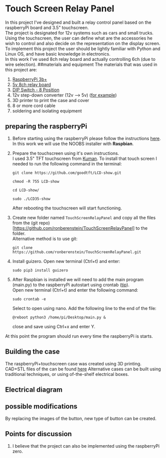 # Touch Screen Relay Panel
In this project I've designed and built a relay control panel based on the raspberryPi board and 3.5" touchscreen. \
The project is designated for 12v systems such as cars and small trucks. Using the touchscreen, the user can define
what are the accessories he wish to control and also decide on the representation on the display screen. \
To implement this project the user should be lightly familiar with Python and Linux OS, and have basic knowledge in
electronics. \
In this work I've used 8ch relay board and actually controlling 6ch (due to wire selection). 
##materials and equipment
The materials that was used in this project are:
1. [RaspberryPi 3b+](https://www.raspberrypi.org/products/raspberry-pi-3-model-b-plus/)
2. [5v 8ch relay board](https://www.amazon.com/SainSmart-101-70-102-8-Channel-Relay-Module/dp/B0057OC5WK)
3. [DIP Switch - 8 Position](https://www.sparkfun.com/products/8034)
4. 12v step-down converter (12v --> 5v) ([for example](https://www.amazon.com/eBoot-LM2596-Converter-3-0-40V-1-5-35V/dp/B01GJ0SC2C/ref=asc_df_B01GJ0SC2C/?tag=hyprod-20&linkCode=df0&hvadid=167122786755&hvpos=1o4&hvnetw=g&hvrand=13176459983025186939&hvpone=&hvptwo=&hvqmt=&hvdev=c&hvdvcmdl=&hvlocint=&hvlocphy=9032081&hvtargid=pla-305123447649&psc=1)) 
5. 3D printer to print the case and cover
6. 8 or more cord cable
7. soldering and isolating equipment


## preparing the raspberryPi
1. Before starting using the raspberryPi please follow the instructions [here](https://projects.raspberrypi.org/en/projects/raspberry-pi-setting-up). 
In this work we will use the NOOBS installer with **Raspbian**.
2. Prepare the touchscreen using it's own instructions. \
    I used 3.5" TFT touchscreen from [Kuman](https://www.amazon.com/Kuman-320x480-Resolution-Protective-Raspberry/dp/B01FXC5ECS/ref=sr_1_1?ie=UTF8&qid=1544734613&sr=8-1&keywords=kuman+3.5%22).
    To install that touch screen I needed to run the following command in the terminal:
    ```
    git clone https://github.com/goodtft/LCD-show.git
    ```
    ```
    chmod -R 755 LCD-show    
    ```
    ```
    cd LCD-show/
    ```
    ```
    sudo ./LCD35-show
    ```
    After rebooting the touchscreen will start functioning.
    
3. Create new folder named `TouchScreenRelayPanel` and copy all the files from the 
(git repo)[https://github.com/ronberenstein/TouchScreenRelayPanel] to the folder. \
Alternative method is to use git:
    ```
    git clone https://github.com/ronberenstein/TouchScreenRelayPanel.git
    ``` 
4. Install guizero. Open new terminal (Ctrl+t) and enter:
   ```
   sudo pip3 install guizero
   ```
5. After Raspbian is installed we will need to add the main program (main.py) to the raspberryPi autostart using crontab ([tip](https://raspberrypi.stackexchange.com/questions/8734/execute-script-on-start-up)). \
Open new terminal (Ctrl+t) and enter the following command:
    ```
    sudo crontab -e
    ```
    Select to open using nano. Add the following line to the end of the file:
    ```
    @reboot python3 /home/pi/Desktop/main.py &
    ```
    close and save using Ctrl+x and enter Y.

At this point the program should run every time the raspberryPi is starts.

## Building the case
The raspberryPi+touchscreen case was created using 3D printing. CAD+STL files of the can be found [here](ADD!!!!!!!!!!!)
Alternative cases can be built using traditional techniques, or using of-the-shelf electrical boxes.

## Electrical diagram
  

## possible modifications
By replacing the images of the button, new type of button can be created.


## Points for discussion
1. I believe that the project can also be implemented using the raspberryPi zero.